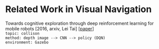 # Related Work in Visual Navigation

Towards cognitive exploration through deep reinforcement learning for mobile robots \[2016, arxiv, Lei Tai\] \[[paper](https://arxiv.org/pdf/1610.01733.pdf)\]<br/>
`topic: collison`<br/>
`method: depth image --> CNN --> policy (DQN)`<br/>
`environment: Gazebo`
